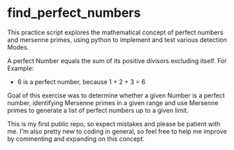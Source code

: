 # find_perfect_numbers

This practice script explores the mathematical concept of perfect numbers and mersenne primes, using python to implement and test various detection Modes.

A perfect Number equals the sum of its positive divisors excluding itself.
For Example:
  - 6 is a perfect number, because 1 + 2 + 3 = 6

Goal of this exercise was to determine whether a given Number is a perfect number, identifying Mersenne primes in a given range and use Mersenne primes to generate a list of perfect numbers up to a given limit.

This is my first public repo, so expect mistakes and please be patient with me. I'm also pretty new to coding in general, so feel free to help me improve by commenting and expanding on this concept.

